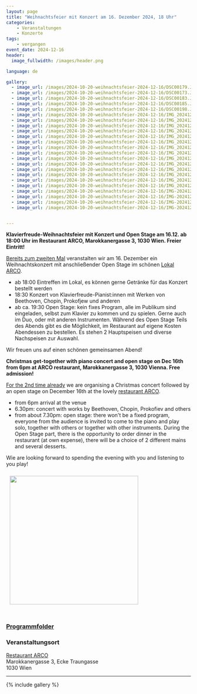 ```yaml
---
layout: page
title: "Weihnachtsfeier mit Konzert am 16. Dezember 2024, 18 Uhr"
categories:
    - Veranstaltungen
    - Konzerte
tags:
    - vergangen
event_date: 2024-12-16
header:
  image_fullwidth: /images/header.png

language: de

gallery:
  - image_url: /images/2024-10-20-weihnachtsfeier-2024-12-16/DSC00179.JPG
  - image_url: /images/2024-10-20-weihnachtsfeier-2024-12-16/DSC00173.JPG
  - image_url: /images/2024-10-20-weihnachtsfeier-2024-12-16/DSC00183.JPG
  - image_url: /images/2024-10-20-weihnachtsfeier-2024-12-16/DSC00185.JPG
  - image_url: /images/2024-10-20-weihnachtsfeier-2024-12-16/DSC00198.JPG
  - image_url: /images/2024-10-20-weihnachtsfeier-2024-12-16/IMG_20241216_181024.jpg
  - image_url: /images/2024-10-20-weihnachtsfeier-2024-12-16/IMG_20241216_185911.jpg
  - image_url: /images/2024-10-20-weihnachtsfeier-2024-12-16/IMG_20241216_191000.jpg
  - image_url: /images/2024-10-20-weihnachtsfeier-2024-12-16/IMG_20241216_192300.jpg
  - image_url: /images/2024-10-20-weihnachtsfeier-2024-12-16/IMG_20241216_193501.jpg
  - image_url: /images/2024-10-20-weihnachtsfeier-2024-12-16/IMG_20241216_193507.jpg
  - image_url: /images/2024-10-20-weihnachtsfeier-2024-12-16/IMG_20241216_193804.jpg
  - image_url: /images/2024-10-20-weihnachtsfeier-2024-12-16/IMG_20241216_195033.jpg
  - image_url: /images/2024-10-20-weihnachtsfeier-2024-12-16/IMG_20241216_200142.jpg
  - image_url: /images/2024-10-20-weihnachtsfeier-2024-12-16/IMG_20241216_200610.jpg
  - image_url: /images/2024-10-20-weihnachtsfeier-2024-12-16/IMG_20241216_201240.jpg
  - image_url: /images/2024-10-20-weihnachtsfeier-2024-12-16/IMG_20241216_201718.jpg
  - image_url: /images/2024-10-20-weihnachtsfeier-2024-12-16/IMG_20241216_202420.jpg
  - image_url: /images/2024-10-20-weihnachtsfeier-2024-12-16/IMG_20241216_203422.jpg
  - image_url: /images/2024-10-20-weihnachtsfeier-2024-12-16/IMG-20241216-WA0014.jpg
  - image_url: /images/2024-10-20-weihnachtsfeier-2024-12-16/IMG-20241218-WA0006.jpg
  - image_url: /images/2024-10-20-weihnachtsfeier-2024-12-16/IMG-20241216-WA0015.jpg
  - image_url: /images/2024-10-20-weihnachtsfeier-2024-12-16/IMG-20241216-WA0005.jpg


---
```



**Klavierfreude-Weihnachtsfeier mit Konzert und Open Stage am 16.12. ab 18:00 Uhr im Restaurant ARCO, Marokkanergasse 3, 1030 Wien. Freier Eintritt!**

[Bereits zum zweiten Mal](/veranstaltungen/konzerte/weihnachtsfeier-2023-12-18/) veranstalten wir am 16. Dezember ein Weihnachtskonzert mit anschließender Open Stage im schönen [Lokal ARCO](https://www.arco-wien.at/). 

* ab 18:00 Eintreffen im Lokal, es können gerne Getränke für das Konzert bestellt werden
* 18:30 Konzert von Klavierfreude-Pianist:innen mit Werken von Beethoven, Chopin, Prokofjew und anderen
* ab ca. 19:30 Open Stage: kein fixes Program, alle im Publikum sind eingeladen, selbst zum Klavier zu kommen und zu spielen. Gerne auch im Duo, oder mit anderen Instrumenten. Während des Open Stage Teils des Abends gibt es die Möglichkeit, im Restaurant auf eigene Kosten Abendessen zu bestellen.  Es stehen 2 Hauptspeisen und diverse Nachspeisen zur Auswahl. 

Wir freuen uns auf einen schönen gemeinsamen Abend!

**Christmas get-together with piano concert and open stage on Dec 16th from 6pm at ARCO restaurant, Marokkanergasse 3, 1030 Vienna. Free admission!**

[For the 2nd time already](/veranstaltungen/konzerte/weihnachtsfeier-2023-12-18/) we are organising a Christmas concert followed by an open stage on December 16th at the lovely [restaurant ARCO](https://www.arco-wien.at/). 

* from 6pm arrival at the venue
* 6.30pm: concert with works by Beethoven, Chopin, Prokofiev and others
* from about 7.30pm: open stage: there won't be a fixed program, everyone from the audience is invited to come to the piano and play solo, together with others or together with other instruments. During the Open Stage part, there is the opportunity to order dinner in the restaurant (at own expense), there will be a choice of 2 different mains and several desserts.
  
Wie are looking forward to spending the evening with you and listening to you play!

<a href="/images/poster-2024-12-16.jpg"><img src="/images/poster-2024-12-16.jpg" style="float:left;" width="350px" hspace="10" vspace="10"></a>


<div style="clear: both;">&nbsp;</div>

<!-- ### <a href="/files/2023-12-18-programm.pdf">Programm</a> -->


### [Programmfolder](/files/2024-12-16-programm.pdf)

### Veranstaltungsort

<a href="https://www.arco-wien.at/">Restaurant ARCO</a><br>
Marokkanergasse 3, Ecke Traungasse<br>
1030 Wien<br>



<div
    data-service="googlemaps"
    data-id="!1m18!1m12!1m3!1d2659.3477799445623!2d16.379385499999994!3d48.19991679999999!2m3!1f0!2f0!3f0!3m2!1i1024!2i768!4f13.1!3m3!1m2!1s0x476d077746b934cd%3A0x24201d34a1285888!2sMarokkanergasse%203%2C%201030%20Wien!5e0!3m2!1sen!2sat!4v1700816389930!5m2!1sen!2sat"
    data-autoscale
></div>

----

{% include gallery %}

